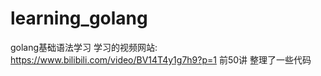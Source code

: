 # learning_golang

golang基础语法学习 学习的视频网站: https://www.bilibili.com/video/BV14T4y1g7h9?p=1  前50讲 整理了一些代码
